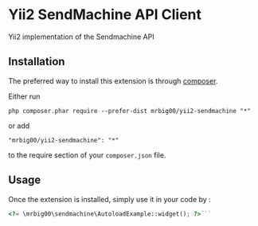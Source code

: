 Yii2 SendMachine API Client
===========================
Yii2 implementation of the Sendmachine API

Installation
------------

The preferred way to install this extension is through [composer](http://getcomposer.org/download/).

Either run

```
php composer.phar require --prefer-dist mrbig00/yii2-sendmachine "*"
```

or add

```
"mrbig00/yii2-sendmachine": "*"
```

to the require section of your `composer.json` file.


Usage
-----

Once the extension is installed, simply use it in your code by  :

```php
<?= \mrbig00\sendmachine\AutoloadExample::widget(); ?>```